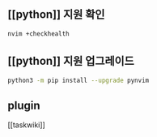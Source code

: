 ## [[python]] 지원 확인
```sh
nvim +checkhealth
```
## [[python]] 지원 업그레이드
```sh
python3 -m pip install --upgrade pynvim
```

## plugin
[[taskwiki]]
